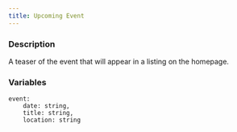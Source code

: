```yaml
---
title: Upcoming Event
---
```


### Description
A teaser of the event that will appear in a listing on the homepage.

### Variables
~~~
event:
    date: string,
    title: string,
    location: string
~~~
